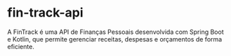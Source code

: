 # fin-track-api
A FinTrack é uma API de Finanças Pessoais desenvolvida com Spring Boot e Kotlin, que permite gerenciar receitas, despesas e orçamentos de forma eficiente.
